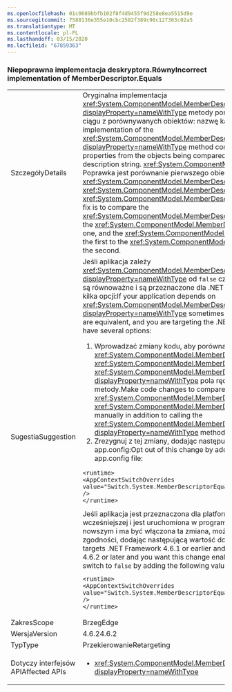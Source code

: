 ```yaml
---
ms.openlocfilehash: 01c0689bbfb102f8f4d9455f9d258e8ea5515d9e
ms.sourcegitcommit: 7588136e355e10cbc2582f389c90c127363c02a5
ms.translationtype: MT
ms.contentlocale: pl-PL
ms.lasthandoff: 03/15/2020
ms.locfileid: "67859363"
---
```

### <a name="incorrect-implementation-of-memberdescriptorequals"></a><span data-ttu-id="d0302-101">Niepoprawna implementacja deskryptora.Równy</span><span class="sxs-lookup"><span data-stu-id="d0302-101">Incorrect implementation of MemberDescriptor.Equals</span></span>

|   |   |
|---|---|
|<span data-ttu-id="d0302-102">Szczegóły</span><span class="sxs-lookup"><span data-stu-id="d0302-102">Details</span></span>|<span data-ttu-id="d0302-103">Oryginalna implementacja <xref:System.ComponentModel.MemberDescriptor.Equals%2A?displayProperty=nameWithType> metody porównuje dwie różne właściwości ciągu z porównywanych obiektów: nazwę kategorii i ciąg opisu.</span><span class="sxs-lookup"><span data-stu-id="d0302-103">The original implementation of the <xref:System.ComponentModel.MemberDescriptor.Equals%2A?displayProperty=nameWithType> method compares two different string properties from the objects being compared: the category name and the description string.</span></span> <span data-ttu-id="d0302-104"><xref:System.ComponentModel.MemberDescriptor.Category> Poprawka jest porównanie pierwszego obiektu do <xref:System.ComponentModel.MemberDescriptor.Category> drugiego, a <xref:System.ComponentModel.MemberDescriptor.Description> pierwszy <xref:System.ComponentModel.MemberDescriptor.Description> do drugiego.</span><span class="sxs-lookup"><span data-stu-id="d0302-104">The fix is to compare the <xref:System.ComponentModel.MemberDescriptor.Category> of the first object to the <xref:System.ComponentModel.MemberDescriptor.Category> of the second one, and the <xref:System.ComponentModel.MemberDescriptor.Description> of the first to the <xref:System.ComponentModel.MemberDescriptor.Description> of the second.</span></span>|
|<span data-ttu-id="d0302-105">Sugestia</span><span class="sxs-lookup"><span data-stu-id="d0302-105">Suggestion</span></span>|<span data-ttu-id="d0302-106">Jeśli aplikacja zależy <xref:System.ComponentModel.MemberDescriptor.Equals%2A?displayProperty=nameWithType> od <code>false</code> czasami zwracane, gdy deskryptory są równoważne i są przeznaczone dla .NET Framework 4.6.2 lub nowsze, masz kilka opcji:</span><span class="sxs-lookup"><span data-stu-id="d0302-106">If your application depends on <xref:System.ComponentModel.MemberDescriptor.Equals%2A?displayProperty=nameWithType> sometimes returning <code>false</code> when descriptors are equivalent, and you are targeting the .NET Framework 4.6.2 or later, you have several options:</span></span><ol><li><span data-ttu-id="d0302-107">Wprowadzać zmiany kodu, aby porównać <xref:System.ComponentModel.MemberDescriptor.Category> i <xref:System.ComponentModel.MemberDescriptor.Description> <xref:System.ComponentModel.MemberDescriptor.Equals%2A?displayProperty=nameWithType> pola ręcznie oprócz wywoływania metody.</span><span class="sxs-lookup"><span data-stu-id="d0302-107">Make code changes to compare the <xref:System.ComponentModel.MemberDescriptor.Category> and <xref:System.ComponentModel.MemberDescriptor.Description> fields manually in addition to calling the <xref:System.ComponentModel.MemberDescriptor.Equals%2A?displayProperty=nameWithType> method.</span></span></li><li><span data-ttu-id="d0302-108">Zrezygnuj z tej zmiany, dodając następującą wartość do pliku app.config:</span><span class="sxs-lookup"><span data-stu-id="d0302-108">Opt out of this change by adding the following value to the app.config file:</span></span></li></ol><pre><code class="lang-xml">&lt;runtime&gt;&#13;&#10;&lt;AppContextSwitchOverrides value=&quot;Switch.System.MemberDescriptorEqualsReturnsFalseIfEquivalent=true&quot; /&gt;&#13;&#10;&lt;/runtime&gt;&#13;&#10;</code></pre><span data-ttu-id="d0302-109">Jeśli aplikacja jest przeznaczona dla platformy .NET Framework 4.6.1 lub wcześniejszej i jest uruchomiona w programie .NET Framework 4.6.2 lub nowszym i ma być włączona ta zmiana, można ustawić przełącznik <code>false</code> zgodności, dodając następującą wartość do pliku app.config:</span><span class="sxs-lookup"><span data-stu-id="d0302-109">If your application targets .NET Framework 4.6.1 or earlier and is running on the .NET Framework 4.6.2 or later and you want this change enabled, you can set the compatibility switch to <code>false</code> by adding the following value to the app.config file:</span></span><pre><code class="lang-xml">&lt;runtime&gt;&#13;&#10;&lt;AppContextSwitchOverrides value=&quot;Switch.System.MemberDescriptorEqualsReturnsFalseIfEquivalent=false&quot; /&gt;&#13;&#10;&lt;/runtime&gt;&#13;&#10;</code></pre>|
|<span data-ttu-id="d0302-110">Zakres</span><span class="sxs-lookup"><span data-stu-id="d0302-110">Scope</span></span>|<span data-ttu-id="d0302-111">Brzeg</span><span class="sxs-lookup"><span data-stu-id="d0302-111">Edge</span></span>|
|<span data-ttu-id="d0302-112">Wersja</span><span class="sxs-lookup"><span data-stu-id="d0302-112">Version</span></span>|<span data-ttu-id="d0302-113">4.6.2</span><span class="sxs-lookup"><span data-stu-id="d0302-113">4.6.2</span></span>|
|<span data-ttu-id="d0302-114">Typ</span><span class="sxs-lookup"><span data-stu-id="d0302-114">Type</span></span>|<span data-ttu-id="d0302-115">Przekierowanie</span><span class="sxs-lookup"><span data-stu-id="d0302-115">Retargeting</span></span>|
|<span data-ttu-id="d0302-116">Dotyczy interfejsów API</span><span class="sxs-lookup"><span data-stu-id="d0302-116">Affected APIs</span></span>|<ul><li><xref:System.ComponentModel.MemberDescriptor.Equals(System.Object)?displayProperty=nameWithType></li></ul>|
